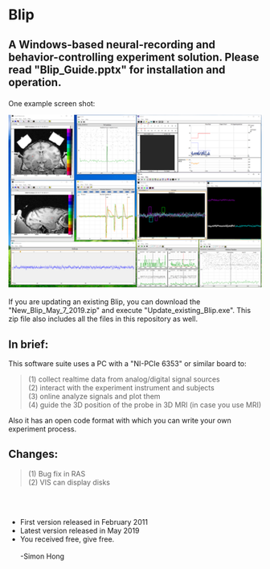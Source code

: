 # Blip
## A Windows-based neural-recording and behavior-controlling experiment solution. Please read "Blip_Guide.pptx" for installation and operation.<p>
 One example screen shot:<p>
 ![alt text](https://github.com/simonyhong/Blip/blob/main/Blip_Screen.png?raw=true)<br><br>
If you are updating an existing Blip, you can download the "New_Blip_May_7_2019.zip" and execute "Update_existing_Blip.exe". This zip file also includes all the files in this repository as well.<p>
## In brief:<br>
This software suite uses a PC with a "NI-PCIe 6353" or similar board to:<br> 
>(1) collect realtime data from analog/digital signal sources<br> 
>(2) interact with the experiment instrument and subjects<br>
>(3) online analyze signals and plot them<br>
>(4) guide the 3D position of the probe in 3D MRI (in case you use MRI)</p>

Also it has an open code format with which you can write your own experiment process.<p><p>
 

## Changes:<br>
>(1) Bug fix in RAS<br>
>(2) VIS can display disks
 
<br><br>
- First version released in February 2011<br>
- Latest version released in May 2019<br>
- You received free, give free.<br><br>
-Simon Hong
